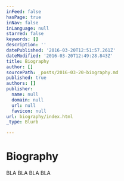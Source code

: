 ```yaml
---
inFeed: false
hasPage: true
inNav: false
inLanguage: null
starred: false
keywords: []
description: ''
datePublished: '2016-03-20T12:51:57.261Z'
dateModified: '2016-03-20T12:49:28.843Z'
title: Biography
author: []
sourcePath: _posts/2016-03-20-biography.md
published: true
authors: []
publisher:
  name: null
  domain: null
  url: null
  favicon: null
url: biography/index.html
_type: Blurb

---
```

# Biography

BLA BLA BLA BLA